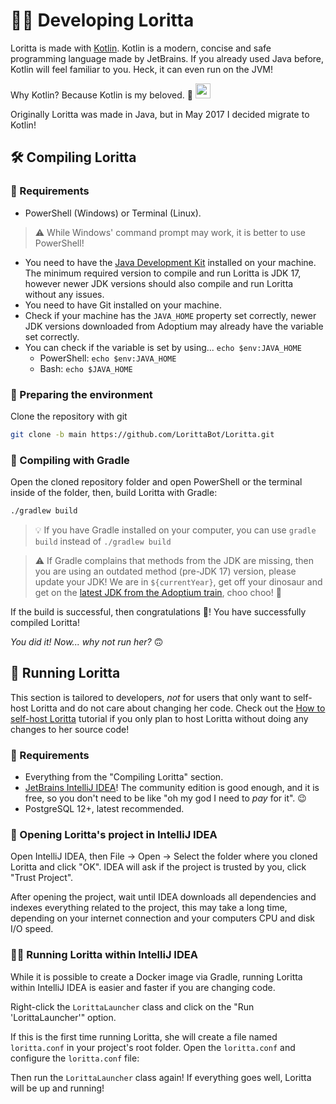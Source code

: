 # 👩‍💻 Developing Loritta

Loritta is made with [Kotlin](https://kotlinlang.org/). Kotlin is a modern, concise and safe programming language made by JetBrains. If you already used Java before, Kotlin will feel familiar to you. Heck, it can even run on the JVM!

Why Kotlin? Because Kotlin is my beloved. 🥺 <img src="https://cdn.discordapp.com/emojis/841285914159611914.gif" height="24" />

Originally Loritta was made in Java, but in May 2017 I decided migrate to Kotlin!

## 🛠️ Compiling Loritta

### 👷 Requirements

* PowerShell (Windows) or Terminal (Linux).
> ⚠️ While Windows' command prompt may work, it is better to use PowerShell!
* You need to have the [Java Development Kit](https://adoptium.net/) installed on your machine. The minimum required version to compile and run Loritta is JDK 17, however newer JDK versions should also compile and run Loritta without any issues.
* You need to have Git installed on your machine.
* Check if your machine has the `JAVA_HOME` property set correctly, newer JDK versions downloaded from Adoptium may already have the variable set correctly.
* You can check if the variable is set by using... `echo $env:JAVA_HOME`
    * PowerShell: `echo $env:JAVA_HOME`
    * Bash: `echo $JAVA_HOME`

### 🧹 Preparing the environment

Clone the repository with git

```bash
git clone -b main https://github.com/LorittaBot/Loritta.git
```

### 🐘 Compiling with Gradle

Open the cloned repository folder and open PowerShell or the terminal inside of the folder, then, build Loritta with Gradle:

```bash
./gradlew build
```

> 💡 If you have Gradle installed on your computer, you can use `gradle build` instead of `./gradlew build`

> ⚠️ If Gradle complains that methods from the JDK are missing, then you are using an outdated method (pre-JDK 17) version, please update your JDK! We are in `${currentYear}`, get off your dinosaur and get on the [latest JDK from the Adoptium train](https://adoptium.net/), choo choo! 🚄

If the build is successful, then congratulations 🎉! You have successfully compiled Loritta!

*You did it! Now... why not run her?* 🙃

## 💫 Running Loritta

This section is tailored to developers, *not* for users that only want to self-host Loritta and do not care about changing her code. Check out the [How to self-host Loritta](SELF-HOSTING.md) tutorial if you only plan to host Loritta without doing any changes to her source code!

### 👷 Requirements

* Everything from the "Compiling Loritta" section.
* [JetBrains IntelliJ IDEA](https://www.jetbrains.com/pt-br/idea/)! The community edition is good enough, and it is free, so you don't need to be like "oh my god I need to *pay* for it". 😉
* PostgreSQL 12+, latest recommended.

### 🧹 Opening Loritta's project in IntelliJ IDEA

Open IntelliJ IDEA, then File -> Open -> Select the folder where you cloned Loritta and click "OK". IDEA will ask if the project is trusted by you, click "Trust Project".

After opening the project, wait until IDEA downloads all dependencies and indexes everything related to the project, this may take a long time, depending on your internet connection and your computers CPU and disk I/O speed.

### 🏃‍♂️ Running Loritta within IntelliJ IDEA

While it is possible to create a Docker image via Gradle, running Loritta within IntelliJ IDEA is easier and faster if you are changing code.

Right-click the `LorittaLauncher` class and click on the "Run 'LorittaLauncher'" option.

If this is the first time running Loritta, she will create a file named `loritta.conf` in your project's root folder. Open the `loritta.conf` and configure the `loritta.conf` file:

Then run the `LorittaLauncher` class again! If everything goes well, Loritta will be up and running!